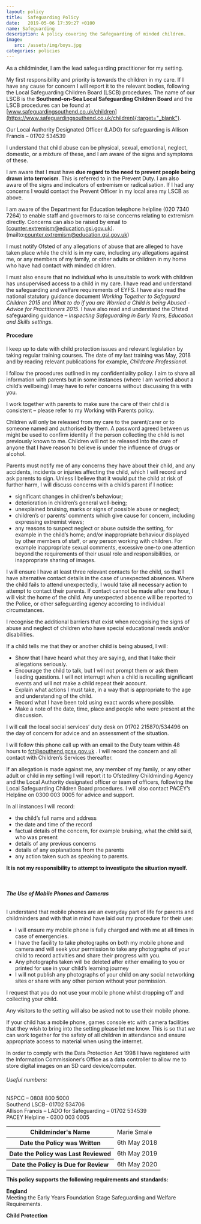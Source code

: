 ```yaml
---
layout: policy
title:  Safeguarding Policy
date:   2019-05-06 17:39:27 +0100
name: Safeguarding
description: A policy covering the Safeguarding of minded children.
image:
   src: /assets/img/boys.jpg
categories: policies
---
```


As a childminder, I am the lead safeguarding practitioner for my setting.

My first responsibility and priority is towards the children in my care. If I have any cause for concern I will report it to the relevant bodies, following the Local Safeguarding Children Board (LSCB) procedures. The name of our LSCB is the **Southend-on-Sea Local Safeguarding Children Board** and the LSCB procedures can be found at [www.safeguardingsouthend.co.uk/children](https://www.safeguardingsouthend.co.uk/children){:target="_blank"}.

Our Local Authority Designated Officer (LADO) for safeguarding is Allison Francis – 01702 534539

I understand that child abuse can be physical, sexual, emotional, neglect, domestic, or a mixture of these, and I am aware of the signs and symptoms of these.

I am aware that I must have **due regard to the need to prevent people being drawn into terrorism**. This is referred to in the Prevent Duty. I am also aware of the signs and indicators of extremism or radicalisation. If I had any concerns I would contact the Prevent Officer in my local area my LSCB as above.

I am aware of the Department for Education telephone helpline (020 7340 7264) to enable staff and governors to raise concerns relating to extremism directly. Concerns can also be raised by email to [counter.extremism@education.gsi.gov.uk].(mailto:counter.extremism@education.gsi.gov.uk)

I must notify Ofsted of any allegations of abuse that are alleged to have taken place while the child is in my care, including any allegations against me, or any members of my family, or other adults or children in my home who have had contact with minded children.

I must also ensure that no individual who is unsuitable to work with children has unsupervised access to a child in my care. I have read and understand the safeguarding and welfare requirements of EYFS. I have also read the national statutory guidance document *Working Together to Safeguard Children 2015* and *What to do if you are Worried a Child is being Abused - Advice for Practitioners 2015*. I have also read and understand the Ofsted safeguarding guidance – *Inspecting Safeguarding in Early Years, Education and Skills settings*.

#### Procedure
I keep up to date with child protection issues and relevant legislation by taking regular training courses. The date of my last training was May, 2018 and by reading relevant publications for example, *Childcare Professional*.

I follow the procedures outlined in my confidentiality policy. I aim to share all information with parents but in some instances (where I am worried about a child’s wellbeing) I may have to refer concerns without discussing this with you.

I work together with parents to make sure the care of their child is consistent – please refer to my Working with Parents policy.

Children will only be released from my care to the parent/carer or to someone named and authorised by them. A password agreed between us might be used to confirm identity if the person collecting the child is not previously known to me. Children will not be released into the care of anyone that I have reason to believe is under the influence of drugs or alcohol.

Parents must notify me of any concerns they have about their child, and any accidents, incidents or injuries affecting the child, which I will record and ask parents to sign.
Unless I believe that it would put the child at risk of further harm, I will discuss concerns with a child’s parent if I notice:

+ significant changes in children's behaviour;
+ deterioration in children’s general well-being;
+ unexplained bruising, marks or signs of possible abuse or neglect;
+ children’s or parents’ comments which give cause for concern, including expressing extremist views;
+ any reasons to suspect neglect or abuse outside the setting, for example in the
child’s home; and/or inappropriate behaviour displayed by other members of staff, or any person working with children. For example inappropriate sexual comments, excessive one-to one attention beyond the requirements of their usual role and responsibilities, or inappropriate sharing of images.

I will ensure I have at least three relevant contacts for the child, so that I have alternative contact details in the case of unexpected absences.
Where the child fails to attend unexpectedly, I would take all necessary action to attempt to contact their parents. If contact cannot be made after one hour, I will visit the home of the child. Any unexpected absence will be reported to the Police, or other safeguarding agency according to individual circumstances.

I recognise the additional barriers that exist when recognising the signs of abuse and neglect of children who have special educational needs and/or disabilities.

If a child tells me that they or another child is being abused, I will:
+ Show that I have heard what they are saying, and that I take their allegations seriously.
+ Encourage the child to talk, but I will not prompt them or ask them leading questions. I will not interrupt when a child is recalling significant events and will not make a child repeat their account.
+ Explain what actions I must take, in a way that is appropriate to the age and understanding of the child.
+ Record what I have been told using exact words where possible.
+ Make a note of the date, time, place and people who were present at the discussion.

I will call the local social services’ duty desk on 01702 215870/534496 on the day of concern for advice and an assessment of the situation.

I will follow this phone call up with an email to the Duty team within 48 hours to fct@southend.gcsx.gov.uk . I will record the concern and all contact with Children’s Services thereafter.

If an allegation is made against me, any member of my family, or any other adult or child in my setting I will report it to Ofsted/my Childminding Agency and the Local Authority designated officer or team of officers, following the Local Safeguarding Children Board procedures. I will also contact PACEY’s Helpline on 0300 003 0005 for advice and support.

In all instances I will record:
+ the child’s full name and address
+ the date and time of the record
+ factual details of the concern, for example bruising, what the child said, who was present
+ details of any previous concerns
+ details of any explanations from the parents
+ any action taken such as speaking to parents.

**It is not my responsibility to attempt to investigate the situation myself.**

<br>

###### **The Use of Mobile Phones and Cameras**

I understand that mobile phones are an everyday part of life for parents and childminders and with that in mind have laid out my procedure for their use:
+ I will ensure my mobile phone is fully charged and with me at all times in case of emergencies.
+ I have the facility to take photographs on both my mobile phone and camera and will seek your permission to take any photographs of your child to record activities and share their progress with you.
+ Any photographs taken will be deleted after either emailing to you or printed for use in your child’s learning journey
+ I will not publish any photographs of your child on any social networking sites or share with any other person without your permission.

I request that you do not use your mobile phone whilst dropping off and collecting your child.

Any visitors to the setting will also be asked not to use their mobile phone.

If your child has a mobile phone, games console etc with camera facilities that they wish to bring into the setting please let me know. This is so that we can work together for the safety of all children in attendance and ensure appropriate access to material when using the internet.

In order to comply with the Data Protection Act 1998 I have registered with the Information Commissioner’s Office as a data controller to allow me to store digital images on an SD card device/computer.

###### Useful numbers:  
   NSPCC – 0808 800 5000  
   Southend LSCB- 01702 534706  
   Allison Francis – LADO for Safeguarding – 01702 534539   
   PACEY Helpline - 0300 003 0005  

<table class="table table-bordered mt-5 mb-5">
  <tbody>
    <tr>
      <th scope="row">Childminder's Name </th>
      <td>Marie Smale</td>
    </tr>
    <tr>
      <th scope="row">Date the Policy was Written</th>
      <td>6th May 2018</td>
    </tr>
    <tr>
      <th scope="row">Date the Policy was Last Reviewed</th>
      <td>6th May 2019</td>
    </tr>
    <tr>
      <th scope="row">Date the Policy is Due for Review</th>
      <td>6th May 2020</td>
    </tr>
  </tbody>
</table>

**This policy supports the following requirements and standards:**

**England**  
   Meeting the Early Years Foundation Stage Safeguarding and Welfare Requirements.  

**Child Protection**